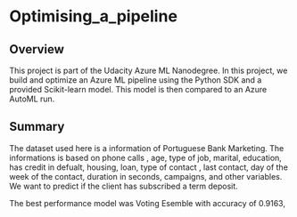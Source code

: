 # Optimising_a_pipeline

## Overview

This project is part of the Udacity Azure ML Nanodegree. In this project, we build and optimize an Azure ML pipeline using the Python SDK and a provided Scikit-learn model. This model is then compared to an Azure AutoML run.

## Summary

The dataset used here is a information of Portuguese Bank Marketing. The informations is based on phone calls , age, type of job, marital, education, has credit in defualt, housing, loan, type of contact , last contact, day of the week of the contact, duration in seconds, campaigns, and other variables. We want to predict if the client has subscribed a term deposit.

The best performance model was Voting Esemble with accuracy of 0.9163, 

